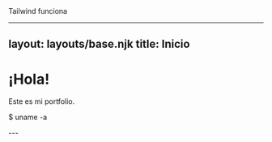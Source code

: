
<div class="bg-blue-500 p-4 text-white">
  Tailwind funciona
</div>

---
layout: layouts/base.njk
title: Inicio
---

# ¡Hola!  
Este es mi portfolio.

<p>$ uname -a</p>
---